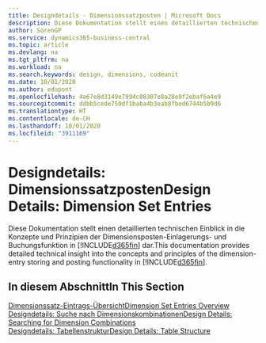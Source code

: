 ```yaml
---
title: Designdetails - Dimensionssatzposten | Microsoft Docs
description: Diese Dokumentation stellt einen detaillierten technischen Einblick in die Urheberrechtshinweise und Prinzipien bereit, die verwendet werden, um die Dimensionsposten-Einlagerungs- und Buchungsfunktion in  neu zu gestalten.
author: SorenGP
ms.service: dynamics365-business-central
ms.topic: article
ms.devlang: na
ms.tgt_pltfrm: na
ms.workload: na
ms.search.keywords: design, dimensions, codeunit
ms.date: 10/01/2020
ms.author: edupont
ms.openlocfilehash: 4a67e8d3149e7994c08307e8a28e9f2ebaf6a4e9
ms.sourcegitcommit: ddbb5cede750df1baba4b3eab8fbed6744b5b9d6
ms.translationtype: HT
ms.contentlocale: de-CH
ms.lasthandoff: 10/01/2020
ms.locfileid: "3911169"
---
```

# <a name="design-details-dimension-set-entries"></a><span data-ttu-id="7140e-103">Designdetails: Dimensionssatzposten</span><span class="sxs-lookup"><span data-stu-id="7140e-103">Design Details: Dimension Set Entries</span></span>
<span data-ttu-id="7140e-104">Diese Dokumentation stellt einen detaillierten technischen Einblick in die Konzepte und Prinzipien der Dimensionsposten-Einlagerungs- und Buchungsfunktion in [!INCLUDE[d365fin](includes/d365fin_md.md)] dar.</span><span class="sxs-lookup"><span data-stu-id="7140e-104">This documentation provides detailed technical insight into the concepts and principles of the dimension-entry storing and posting functionality in [!INCLUDE[d365fin](includes/d365fin_md.md)].</span></span>

## <a name="in-this-section"></a><span data-ttu-id="7140e-105">In diesem Abschnitt</span><span class="sxs-lookup"><span data-stu-id="7140e-105">In This Section</span></span>  
[<span data-ttu-id="7140e-106">Dimensionssatz-Eintrags-Übersicht</span><span class="sxs-lookup"><span data-stu-id="7140e-106">Dimension Set Entries Overview</span></span>](design-details-dimension-set-entries-overview.md)  
[<span data-ttu-id="7140e-107">Designdetails: Suche nach Dimensionskombinationen</span><span class="sxs-lookup"><span data-stu-id="7140e-107">Design Details: Searching for Dimension Combinations</span></span>](design-details-searching-for-dimension-combinations.md)  
[<span data-ttu-id="7140e-108">Designdetails: Tabellenstruktur</span><span class="sxs-lookup"><span data-stu-id="7140e-108">Design Details: Table Structure</span></span>](design-details-table-structure.md)  
